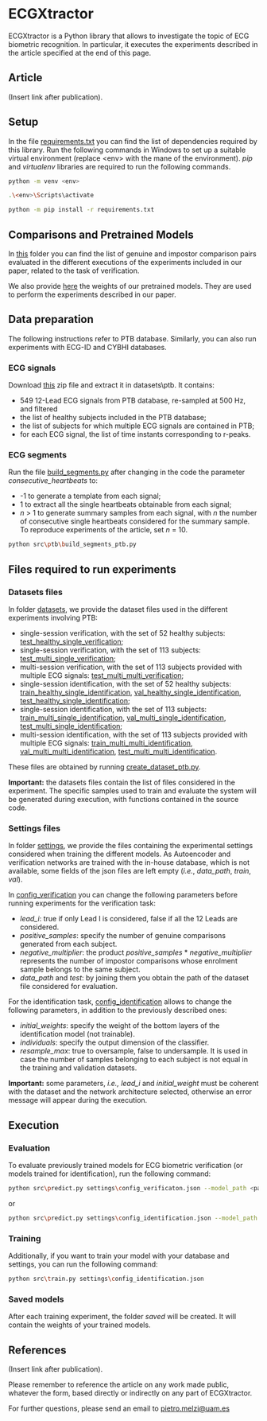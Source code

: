 # ECGXtractor

ECGXtractor is a Python library that allows to investigate the topic of ECG biometric recognition. In particular, it executes the experiments described in the article specified at the end of this page.

## Article

(Insert link after publication).

## Setup

In the file [requirements.txt](requirements.txt) you can find the list of dependencies required by this library. Run the following commands in Windows to set up a suitable virtual environment (replace \<env\> with the mane of the environment). *pip* and *virtualenv* libraries are required to run the following commands. 

```bash
python -m venv <env>
```
```bash
.\<env>\Scripts\activate
```
```bash
python -m pip install -r requirements.txt
```

## Comparisons and Pretrained Models

In [this](comparisons) folder you can find the list of genuine and impostor comparison pairs evaluated in the different executions of the experiments included in our paper, related to the task of verification.

We also provide [here](https://dauam-my.sharepoint.com/:u:/g/personal/pietro_melzi_uam_es/EXSrW2HPfkRLqMR1sU0wwNgB_lJZ0AQqB87d7HpV_ZM_rA?e=FiKA1G) the weights of our pretrained models. They are used to perform the experiments described in our paper.

## Data preparation

The following instructions refer to PTB database. Similarly, you can also run experiments with ECG-ID and CYBHI databases.

### ECG signals

Download [this](https://dauam-my.sharepoint.com/:u:/g/personal/pietro_melzi_uam_es/Ec832XsM2HFDurbd9B2PopwBlLCtPS19J8HCwqZ5246Rng?e=cIcjZ3) zip file and extract it in datasets\ptb. It contains:
* 549 12-Lead ECG signals from PTB database, re-sampled at 500 Hz, and filtered
* the list of healthy subjects included in the PTB database;
* the list of subjects for which multiple ECG signals are contained in PTB;
* for each ECG signal, the list of time instants corresponding to r-peaks.

### ECG segments

Run the file [build_segments.py](src/ptb/build_segments.py) after changing in the code the parameter *consecutive_heartbeats* to:
* -1 to generate a template from each signal;
* 1 to extract all the single heartbeats obtainable from each signal;
* *n* > 1 to generate summary samples from each signal, with *n* the number of consecutive single heartbeats considered for the summary sample. To reproduce experiments of the article, set *n* = 10.

```bash
python src\ptb\build_segments_ptb.py
```

## Files required to run experiments

### Datasets files

In folder [datasets](datasets), we provide the dataset files used in the different experiments involving PTB:
* single-session verification, with the set of 52 healthy subjects: [test_healthy_single_verification](datasets/test_healthy_single_verification.json);
* single-session verification, with the set of 113 subjects: [test_multi_single_verification](datasets/test_multi_single_verification.json);
* multi-session verification, with the set of 113 subjects provided with multiple ECG signals: [test_multi_multi_verification](datasets/test_multi_multi_verification.json);
* single-session identification, with the set of 52 healthy subjects: [train_healthy_single_identification](datasets/train_healthy_single_identification.json), [val_healthy_single_identification](datasets/val_healthy_single_identification.json), [test_healthy_single_identification](datasets/test_healthy_single_identification.json);
* single-session identification, with the set of 113 subjects: [train_multi_single_identification](datasets/train_multi_single_identification.json), [val_multi_single_identification](datasets/val_multi_single_identification.json), [test_multi_single_identification](datasets/test_multi_single_identification.json);
* multi-session identification, with the set of 113 subjects provided with multiple ECG signals: [train_multi_multi_identification](datasets/train_multi_multi_identification.json), [val_multi_multi_identification](datasets/val_multi_multi_identification.json), [test_multi_multi_identification](datasets/test_multi_multi_identification.json).

These files are obtained by running [create_dataset_ptb.py](src/ptb/create_dataset_ptb.py).

**Important:** the datasets files contain the list of files considered in the experiment. The specific samples used to train and evaluate the system will be generated during execution, with functions contained in the source code.

### Settings files

In folder [settings](settings), we provide the files containing the experimental settings considered when training the different models. As Autoencoder and verification networks are trained with the in-house database, which is not available, some fields of the json files are left empty (*i.e.*, *data_path*, *train*, *val*).

In [config_verification](settings/config_verification.json) you can change the following parameters before running experiments for the verification task:
* *lead_i*: true if only Lead I is considered, false if all the 12 Leads are considered.
* *positive_samples*: specify the number of genuine comparisons generated from each subject.
* *negative_multiplier*: the product *positive_samples* * *negative_multiplier* represents the number of impostor comparisons whose enrolment sample belongs to the same subject.
* *data_path* and *test*: by joining them you obtain the path of the dataset file considered for evaluation.

For the identification task, [config_identification](settings/config_identification.json) allows to change the following parameters, in addition to the previously described ones:
* *initial_weights*: specify the weight of the bottom layers of the identification model (not trainable).
* *individuals*: specify the output dimension of the classifier.
* *resample_max*: true to oversample, false to undersample. It is used in case the number of samples belonging to each subject is not equal in the training and validation datasets.

**Important:** some parameters, *i.e.,* *lead_i* and *initial_weight* must be coherent with the dataset and the network architecture selected, otherwise an error message will appear during the execution. 

## Execution

### Evaluation

To evaluate previously trained models for ECG biometric verification (or models trained for identification), run the following command:
```bash
python src\predict.py settings\config_verificaton.json --model_path <path of the saved model>
```

or
```bash
python src\predict.py settings\config_identification.json --model_path <path of the saved model>
```

### Training 

Additionally, if you want to train your model with your database and settings, you can run the following command:
```bash
python src\train.py settings\config_identification.json
```
### Saved models

After each training experiment, the folder *saved* will be created. It will contain the weights of your trained models.

## References

(Insert link after publication).

Please remember to reference the article on any work made public, whatever the form, based directly or indirectly on any part of ECGXtractor.

For further questions, please send an email to [pietro.melzi@uam.es](mailto:pietro.melzi@uam.es)
